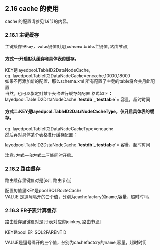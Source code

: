 ## 2.16 cache 的使用
cache 的配置请参见1.6节的内容。  

### 2.16.1 主键缓存
主键缓存里key，value键值对是[schema.table.主键值, 路由节点]
#### 方式一:开启默认缓存和具体表的缓存。
KEY是layedpool.TableID2DataNodeCache,   
eg. layedpool.TableID2DataNodeCache=encache,10000,18000  
如果不再添加新的配置，那么schema.xml 所有配置了主键的table将会共用此配置  
当然，也可以指定对某个表格进行缓存的配置
格式如下：
layedpool.TableID2DataNodeCache.\`**testdb**\`\_\`**testtable**\`= 容量，超时时间

#### 方式二:KEY是layedpool.TableID2DataNodeCacheType，仅开启具体表的缓存。  
eg. layedpool.TableID2DataNodeCacheType=encache   
然后再对具体某个表格进行缓存配置：  

layedpool.TableID2DataNodeCache.\`**testdb**\`\_\`**testtable**\`= 容量，超时时间  

注意: 方式一和方式二不能同时开启。

### 2.16.2 路由缓存
路由缓存里键值对是[sql, 路由节点]   
 
配置的值里KEY是pool.SQLRouteCache   
VALUE 是逗号隔开的三个值，分别为cachefactory的name,容量，超时时间。 
 
### 2.16.3 ER子表计算缓存
路由缓存里键值对是[子表对应的joinkey, 路由节点]  

KEY是pool.ER_SQL2PARENTID

VALUE是逗号隔开的三个值，分别为cachefactory的name,容量，超时时间

